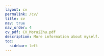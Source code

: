 ```yaml
---
layout: cv
permalink: /cv/
title: cv
nav: true
nav_order: 4
cv_pdf: CV_MoruiZhu.pdf
description: More information about myself.
toc:
  sidebar: left
---
```

